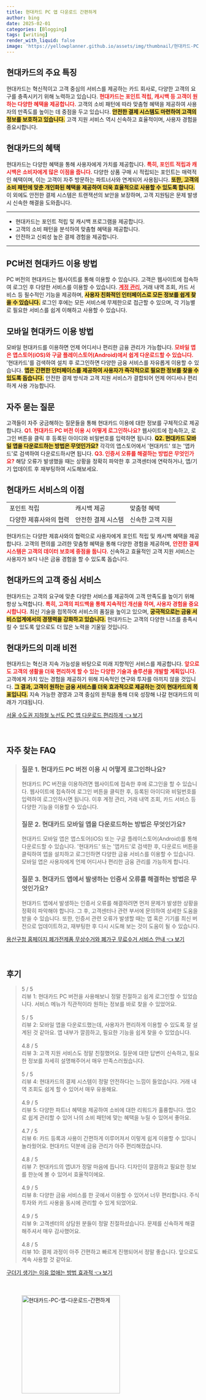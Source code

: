 ```yaml
---
title: 현대카드 PC 앱 다운로드 간편하게
author: bing
date: 2025-02-01
categories: [Blogging]
tags: [writing]
render_with_liquid: false
image: 'https://yellowplanner.github.io/assets/img/thumbnail/현대카드-PC-앱-다운로드-간편하게.webp'
---
```



<h2 id='현대카드의 주요 특징'>현대카드의 주요 특징</h2>

<p>현대카드는 혁신적이고 고객 중심의 서비스를 제공하는 카드 회사로, 다양한 고객의 요구를 충족시키기 위해 노력하고 있습니다. <b><span style="color: #ee2323;">현대카드는 포인트 적립, 캐시백 등 고객이 원하는 다양한 혜택을 제공합니다.</span></b> 고객의 소비 패턴에 따라 맞춤형 혜택을 제공하여 사용자의 만족도를 높이는 데 중점을 두고 있습니다. <b><span style="background-color: #ffe066;">안전한 결제 시스템도 마련하여 고객의 정보를 보호하고 있습니다.</span></b> 고객 지원 서비스 역시 신속하고 효율적이며, 사용자 경험을 중요시합니다.</p>

<h2 id='현대카드의 혜택'>현대카드의 혜택</h2>

<p>현대카드는 다양한 혜택을 통해 사용자에게 가치를 제공합니다. <b><span style="color: #ee2323;">특히, 포인트 적립과 캐시백은 소비자에게 많은 이점을 줍니다.</span></b> 다양한 상품 구매 시 적립되는 포인트는 매력적인 혜택이며, 이는 고객이 자주 방문하는 파트너사와 연계되어 사용됩니다. <b><span style="background-color: #ffe066;">또한, 고객의 소비 패턴에 맞춘 개인화된 혜택을 제공하여 더욱 효율적으로 사용할 수 있도록 합니다.</span></b> 이 외에도 안전한 결제 시스템은 트랜잭션의 보안을 보장하며, 고객 지원팀은 문제 발생 시 신속한 해결을 도와줍니다.</p>

<hr />

<ul>
    <li>현대카드는 포인트 적립 및 캐시백 프로그램을 제공합니다.</li>
    <li>고객의 소비 패턴을 분석하여 맞춤형 혜택을 제공합니다.</li>
    <li>안전하고 신뢰성 높은 결제 경험을 제공합니다.</li>
</ul>

<hr />

<h2 id='PC버전 현대카드 이용 방법'>PC버전 현대카드 이용 방법</h2>

<p>PC 버전의 현대카드는 웹사이트를 통해 이용할 수 있습니다. 고객은 웹사이트에 접속하여 로그인 후 다양한 서비스를 이용할 수 있습니다. <b><span style="color: #ee2323;"><u>계정 관리</u></span></b>, 거래 내역 조회, 카드 서비스 등 필수적인 기능을 제공하며, <b><span style="background-color: #ffe066;">사용자 친화적인 인터페이스로 모든 정보를 쉽게 찾을 수 있습니다.</span></b> 로그인 후에는 모든 서비스에 무제한으로 접근할 수 있으며, 각 기능별로 필요한 서비스를 쉽게 이해하고 사용할 수 있습니다.</p>

<h2 id='모바일 현대카드 이용 방법'>모바일 현대카드 이용 방법</h2>

<p>모바일 현대카드를 이용하면 언제 어디서나 편리한 금융 관리가 가능합니다. <b><span style="color: #ee2323;">모바일 앱은 앱스토어(iOS)와 구글 플레이스토어(Android)에서 쉽게 다운로드할 수 있습니다.</span></b> '현대카드'를 검색하여 설치 후 로그인하면 다양한 금융 서비스를 자유롭게 이용할 수 있습니다. <b><span style="background-color: #ffe066;">앱은 간편한 인터페이스를 제공하여 사용자가 즉각적으로 필요한 정보를 찾을 수 있도록 돕습니다.</span></b> 안전한 결제 방식과 고객 지원 서비스가 결합되어 언제 어디서나 편리하게 사용 가능합니다.</p>

<h2 id='자주 묻는 질문'>자주 묻는 질문</h2>

<p>고객들이 자주 궁금해하는 질문들을 통해 현대카드 이용에 대한 정보를 구체적으로 제공합니다. <b><span style="color: #ee2323;">Q1. 현대카드 PC 버전 이용 시 어떻게 로그인하나요?</span></b> 웹사이트에 접속하고, 로그인 버튼을 클릭 후 등록된 아이디와 비밀번호를 입력하면 됩니다. <b><span style="background-color: #ffe066;">Q2. 현대카드 모바일 앱을 다운로드하는 방법은 무엇인가요?</span></b> 각각의 앱스토어에서 '현대카드' 또는 '앱카드'로 검색하여 다운로드하시면 됩니다. <b><span style="color: #ee2323;">Q3. 인증서 오류를 해결하는 방법은 무엇인가요?</span></b> 해당 오류가 발생했을 때는 상황을 정확히 파악한 후 고객센터에 연락하거나, 앱/기기 업데이트 후 재부팅하여 시도해보세요.</p>

<h2 id='현대카드 서비스의 이점'>현대카드 서비스의 이점</h2>

<table>
    <tr>
        <td>포인트 적립</td>
        <td>캐시백 제공</td>
        <td>맞춤형 혜택</td>
    </tr>
    <tr>
        <td>다양한 제휴사와의 협력</td>
        <td>안전한 결제 시스템</td>
        <td>신속한 고객 지원</td>
    </tr>
</table>

<p>현대카드는 다양한 제휴사와의 협력으로 사용자에게 포인트 적립 및 캐시백 혜택을 제공합니다. 고객의 편의를 고려한 맞춤형 혜택을 통해 다양한 경험을 제공하며, <b><span style="color: #ee2323;">안전한 결제 시스템은 고객의 데이터 보호에 중점을 둡니다.</span></b> 신속하고 효율적인 고객 지원 서비스는 사용자가 보다 나은 금융 경험을 할 수 있도록 돕습니다.</p>

<h2 id='현대카드의 고객 중심 서비스'>현대카드의 고객 중심 서비스</h2>

<p>현대카드는 고객의 요구에 맞춘 다양한 서비스를 제공하여 고객 만족도를 높이기 위해 항상 노력합니다. <b><span style="color: #ee2323;">특히, 고객의 피드백을 통해 지속적인 개선을 하며, 사용자 경험을 중요시합니다.</span></b> 최신 기술을 접목하여 서비스의 품질을 높이고 있으며, <b><span style="background-color: #ffe066;">궁극적으로는 금융 서비스업계에서의 경쟁력을 강화하고 있습니다.</span></b> 현대카드는 고객의 다양한 니즈를 충족시킬 수 있도록 앞으로도 더 많은 노력을 기울일 것입니다.</p>

<h2 id='현대카드의 미래 비전'>현대카드의 미래 비전</h2>

<p>현대카드는 혁신과 지속 가능성을 바탕으로 미래 지향적인 서비스를 제공합니다. <b><span style="color: #ee2323;">앞으로도 고객의 생활을 더욱 편리하게 할 수 있는 다양한 기술과 솔루션을 개발할 계획입니다.</span></b> 고객에게 가치 있는 경험을 제공하기 위해 지속적인 연구와 투자를 아끼지 않을 것입니다. <b><span style="background-color: #ffe066;">그 결과, 고객이 원하는 금융 서비스를 더욱 효과적으로 제공하는 것이 현대카드의 목표입니다.</span></b> 지속 가능한 경영과 고객 중심의 원칙을 통해 더욱 성장해 나갈 현대카드의 미래가 기대됩니다.</p>


<p><a class="click-button" title="서울 수도권 지하철 노선도 PC 앱 다운로드 편리하게" href="https://yellowplanner.github.io/posts/%EC%84%9C%EC%9A%B8-%EC%88%98%EB%8F%84%EA%B6%8C-%EC%A7%80%ED%95%98%EC%B2%A0-%EB%85%B8%EC%84%A0%EB%8F%84-PC-%EC%95%B1-%EB%8B%A4%EC%9A%B4%EB%A1%9C%EB%93%9C-%ED%8E%B8%EB%A6%AC%ED%95%98%EA%B2%8C/" rel="dofollow">서울 수도권 지하철 노선도 PC 앱 다운로드 편리하게 👈 보기</a></p><br>
<h2 id='자주_찾는_FAQ'>자주 찾는 FAQ</h2>
<div itemscope="" itemtype="https://schema.org/FAQPage">
<blockquote>
<div itemscope="" itemprop="mainEntity" itemtype="https://schema.org/Question">
<h3 itemprop="name">질문 1. 현대카드 PC 버전 이용 시 어떻게 로그인하나요?</h3>
<div itemscope="" itemprop="acceptedAnswer" itemtype="https://schema.org/Answer">
<span itemprop="text">
<p>현대카드 PC 버전을 이용하려면 웹사이트에 접속한 후에 로그인을 할 수 있습니다. 웹사이트에 접속하여 로그인 버튼을 클릭한 후, 등록된 아이디와 비밀번호를 입력하여 로그인하시면 됩니다. 이후 계정 관리, 거래 내역 조회, 카드 서비스 등 다양한 기능을 이용할 수 있습니다.</p>
</span>
</div>
</div>
<div itemscope="" itemprop="mainEntity" itemtype="https://schema.org/Question">
<h3 itemprop="name">질문 2. 현대카드 모바일 앱을 다운로드하는 방법은 무엇인가요?</h3>
<div itemscope="" itemprop="acceptedAnswer" itemtype="https://schema.org/Answer">
<span itemprop="text">
<p>현대카드 모바일 앱은 앱스토어(iOS) 또는 구글 플레이스토어(Android)를 통해 다운로드할 수 있습니다. '현대카드' 또는 '앱카드'로 검색한 후, 다운로드 버튼을 클릭하여 앱을 설치하고 로그인하면 다양한 금융 서비스를 이용할 수 있습니다. 모바일 앱은 사용자에게 언제 어디서나 편리한 금융 관리를 가능하게 합니다.</p>
</span>
</div>
</div>
<div itemscope="" itemprop="mainEntity" itemtype="https://schema.org/Question">
<h3 itemprop="name">질문 3. 현대카드 앱에서 발생하는 인증서 오류를 해결하는 방법은 무엇인가요?</h3>
<div itemscope="" itemprop="acceptedAnswer" itemtype="https://schema.org/Answer">
<span itemprop="text">
<p>현대카드 앱에서 발생하는 인증서 오류를 해결하려면 먼저 문제가 발생한 상황을 정확히 파악해야 합니다. 그 후, 고객센터나 관련 부서에 문의하여 상세한 도움을 받을 수 있습니다. 또한, 인증서 관련 오류가 발생할 때는 앱 혹은 기기를 최신 버전으로 업데이트하고, 재부팅한 후 다시 시도해 보는 것이 도움이 될 수 있습니다.</p>
</span>
</div>
</div>
</blockquote>
</div>
<p><a class="click-button" title="용산구청 홈페이지 폐가전제품 무상수거와 폐가구 무료수거 서비스 안내" href="https://yellowplanner.github.io/posts/%EC%9A%A9%EC%82%B0%EA%B5%AC%EC%B2%AD-%ED%99%88%ED%8E%98%EC%9D%B4%EC%A7%80-%ED%8F%90%EA%B0%80%EC%A0%84%EC%A0%9C%ED%92%88-%EB%AC%B4%EC%83%81%EC%88%98%EA%B1%B0%EC%99%80-%ED%8F%90%EA%B0%80%EA%B5%AC-%EB%AC%B4%EB%A3%8C%EC%88%98%EA%B1%B0-%EC%84%9C%EB%B9%84%EC%8A%A4-%EC%95%88%EB%82%B4/" rel="dofollow">용산구청 홈페이지 폐가전제품 무상수거와 폐가구 무료수거 서비스 안내 👈 보기</a></p><br>
<h2 id='후기'>후기</h2>
<div itemscope itemtype="https://schema.org/Product">
  <blockquote>
  <div itemprop="review" itemscope itemtype="https://schema.org/Review">
      <div itemprop="reviewRating" itemscope itemtype="https://schema.org/Rating"> <span itemprop="ratingValue">5</span> / <span itemprop="bestRating">5</span> </div>
      <span itemprop="reviewBody">리뷰 1: 현대카드 PC 버전을 사용해보니 정말 친절하고 쉽게 로그인할 수 있었습니다. 서비스 메뉴가 직관적이라 원하는 정보를 바로 찾을 수 있었어요. </span>
  </div>
  <br>
  <div itemprop="review" itemscope itemtype="https://schema.org/Review">
      <div itemprop="reviewRating" itemscope itemtype="https://schema.org/Rating"> <span itemprop="ratingValue">5</span> / <span itemprop="bestRating">5</span> </div>
      <span itemprop="reviewBody">리뷰 2: 모바일 앱을 다운로드했는데, 사용자가 편리하게 이용할 수 있도록 잘 설계된 것 같아요. 앱 내부가 깔끔하고, 필요한 기능을 쉽게 찾을 수 있었습니다.</span>
  </div>
  <br>
  <div itemprop="review" itemscope itemtype="https://schema.org/Review">
      <div itemprop="reviewRating" itemscope itemtype="https://schema.org/Rating"> <span itemprop="ratingValue">4.8</span> / <span itemprop="bestRating">5</span> </div>
      <span itemprop="reviewBody">리뷰 3: 고객 지원 서비스도 정말 친절했어요. 질문에 대한 답변이 신속하고, 필요한 정보를 자세히 설명해주어서 매우 만족스러웠습니다.</span>
  </div>
  <br>
  <div itemprop="review" itemscope itemtype="https://schema.org/Review">
      <div itemprop="reviewRating" itemscope itemtype="https://schema.org/Rating"> <span itemprop="ratingValue">5</span> / <span itemprop="bestRating">5</span> </div>
      <span itemprop="reviewBody">리뷰 4: 현대카드의 결제 시스템이 정말 안전하다는 느낌이 들었습니다. 거래 내역 조회도 쉽게 할 수 있어서 매우 유용해요.</span>
  </div>
  <br>
  <div itemprop="review" itemscope itemtype="https://schema.org/Review">
      <div itemprop="reviewRating" itemscope itemtype="https://schema.org/Rating"> <span itemprop="ratingValue">4.9</span> / <span itemprop="bestRating">5</span> </div>
      <span itemprop="reviewBody">리뷰 5: 다양한 파트너 혜택을 제공하여 소비에 대한 리워드가 훌륭합니다. 앱으로 쉽게 관리할 수 있어 나의 소비 패턴에 맞는 혜택을 누릴 수 있어서 좋아요.</span>
  </div>
  <br>
  <div itemprop="review" itemscope itemtype="https://schema.org/Review">
      <div itemprop="reviewRating" itemscope itemtype="https://schema.org/Rating"> <span itemprop="ratingValue">4.7</span> / <span itemprop="bestRating">5</span> </div>
      <span itemprop="reviewBody">리뷰 6: 카드 등록과 사용이 간편하게 이루어져서 이렇게 쉽게 이용할 수 있다니 놀라웠어요. 현대카드 덕분에 금융 관리가 아주 편리해졌습니다.</span>
  </div>
  <br>
  <div itemprop="review" itemscope itemtype="https://schema.org/Review">
      <div itemprop="reviewRating" itemscope itemtype="https://schema.org/Rating"> <span itemprop="ratingValue">4.8</span> / <span itemprop="bestRating">5</span> </div>
      <span itemprop="reviewBody">리뷰 7: 현대카드의 앱UI가 정말 마음에 듭니다. 디자인이 깔끔하고 필요한 정보를 한눈에 볼 수 있어서 효율적이에요.</span>
  </div>
  <br>
  <div itemprop="review" itemscope itemtype="https://schema.org/Review">
      <div itemprop="reviewRating" itemscope itemtype="https://schema.org/Rating"> <span itemprop="ratingValue">4.9</span> / <span itemprop="bestRating">5</span> </div>
      <span itemprop="reviewBody">리뷰 8: 다양한 금융 서비스를 한 곳에서 이용할 수 있어서 너무 편리합니다. 주식 투자와 카드 사용을 동시에 관리할 수 있게 되었어요.</span>
  </div>
  <br>
  <div itemprop="review" itemscope itemtype="https://schema.org/Review">
      <div itemprop="reviewRating" itemscope itemtype="https://schema.org/Rating"> <span itemprop="ratingValue">4.9</span> / <span itemprop="bestRating">5</span> </div>
      <span itemprop="reviewBody">리뷰 9: 고객센터의 상담원 분들이 정말 친절하셨습니다. 문제를 신속하게 해결해주셔서 매우 감사했어요.</span>
  </div>
  <br>
  <div itemprop="review" itemscope itemtype="https://schema.org/Review">
      <div itemprop="reviewRating" itemscope itemtype="https://schema.org/Rating"> <span itemprop="ratingValue">4.8</span> / <span itemprop="bestRating">5</span> </div>
      <span itemprop="reviewBody">리뷰 10: 결제 과정이 아주 간편하고 빠르게 진행되어서 정말 좋습니다. 앞으로도 계속 사용할 것 같아요.</span>
  </div>
  </blockquote>
</div>
<p><a class="click-button" title="구더기 생기는 이유 없애는 방법 효과적" href="https://yellowplanner.github.io/posts/%EA%B5%AC%EB%8D%94%EA%B8%B0-%EC%83%9D%EA%B8%B0%EB%8A%94-%EC%9D%B4%EC%9C%A0-%EC%97%86%EC%95%A0%EB%8A%94-%EB%B0%A9%EB%B2%95-%ED%9A%A8%EA%B3%BC%EC%A0%81/" rel="dofollow">구더기 생기는 이유 없애는 방법 효과적 👈 보기</a></p><br>
<figure class="image"><img src="https://yellowplanner.github.io/assets/img/thumbnail/현대카드-PC-앱-다운로드-간편하게.webp" alt="현대카드-PC-앱-다운로드-간편하게" width="256" height="256"></figure>